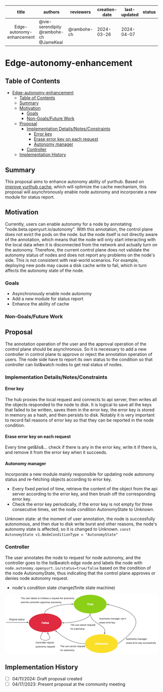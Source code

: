 |           title           | authors                                | reviewers   | creation-date | last-updated | status |
|:-------------------------:|----------------------------------------|-------------|---------------|--------------|--------|
| Edge-autonomy-enhancement | @vie-serendipity @rambohe-ch @JameKeal | @rambohe-ch | 2024-03-26    | 2024-04-07   |        |
# Edge-autonomy-enhancement
## Table of Contents
<!-- TOC -->
* [Edge-autonomy-enhancement](#edge-autonomy-enhancement)
  * [Table of Contents](#table-of-contents)
  * [Summary](#summary)
  * [Motivation](#motivation)
    * [Goals](#goals)
    * [Non-Goals/Future Work](#non-goalsfuture-work)
  * [Proposal](#proposal)
    * [Implementation Details/Notes/Constraints](#implementation-detailsnotesconstraints)
      * [Error key](#error-key)
      * [Erase error key on each request](#erase-error-key-on-each-request)
      * [Autonomy manager](#autonomy-manager)
    * [Controller](#controller)
  * [Implementation History](#implementation-history)
<!-- TOC -->
## Summary
This proposal aims to enhance autonomy ability of yurthub. Based on [improve yurthub cache](https://github.com/openyurtio/openyurt/blob/224082855310f4a60d74301d935d1c316340a72b/docs/proposals/20230715-improve-yurthub-cache.md),
which will optimize the cache mechanism, this proposal will asynchronously enable node autonomy and incorporate a new module for
status report.
## Motivation
Currently, users can enable autonomy for a node by annotating "node.beta.openyurt.io/autonomy". With this annotation, the control plane does not evict the pods on the node.
but the node itself is not directly aware of the annotation, 
which means that the node will only start interacting with the local data when it is disconnected from the network and actually turn on the autonomy. 
Therefore, the current control plane does not validate the autonomy status of nodes and does not report any problems on the node's side. 
This is not consistent with real-world scenarios. For example, deploying new pods may cause a disk cache write to fail, 
which in turn affects the autonomy state of the node.
### Goals
- Asynchronously enable node autonomy
- Add a new module for status report
- Enhance the ability of cache
### Non-Goals/Future Work
## Proposal
The annotation operation of the user and the approval operation of the control plane should be asynchronous.
So it is necessary to add a new controller in control plane to approve or reject the annotation operation of users.
The node side have to report its own status to the condition so that controller can list&watch nodes to get real status of nodes.
### Implementation Details/Notes/Constraints
#### Error key
The hub proxies the local request and connects to api server, then writes all the objects responded to the node to disk.
It is logical to save all the keys that failed to be written, saves them in the error key, the error key is stored in memory as a hash, and then persists to disk.
Notably it is very important to record fail reasons of error key so that they can be reported in the node condition.
#### Erase error key on each request
Every time get&lis&... check if there is any in the error key, write it if there is, and remove it from the error key when it succeeds.
#### Autonomy manager
Incorporate a new module mainly responsible for updating node autonomy status and re-fetching objects according to error key.
- Every fixed period of time, retrieve the content of the object from the api server according to the error key, and then brush off the corresponding error key.
- Check the error key periodically, if the error key is not empty for three consecutive times, set the node condition AutonomyState to Unknown. 

Unknown state: at the moment of user annotation, the node is successfully autonomous, and then due to disk write burst and other reasons, the node's autonomy state is affected, so it is changed to Unknown.
`const AutonomyState v1.NodeConditionType = "AutonomyState"`
### Controller
The user annotates the node to request for node autonomy, and the controller goes to the list&watch edge node and labels the node with `node.autonomy.openyurt.io/status=true/false` based on the condition of the node AutonomyState, 
thus indicating that the control plane approves or denies node autonomy request.
- node's condition state change(finite state machine)

![node's condition state change](../img/state_machine.jpg)
## Implementation History
- [ ] 04/11/2024: Draft proposal created
- [ ] 04/17/2023: Present proposal at the community meeting
